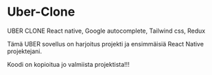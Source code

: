 # Uber-Clone
UBER CLONE React native, Google autocomplete, Tailwind css, Redux

Tämä UBER sovellus on harjoitus projekti ja ensimmäisiä React Native projektejani. 






Koodi on kopioitua jo valmiista projektista!!!
